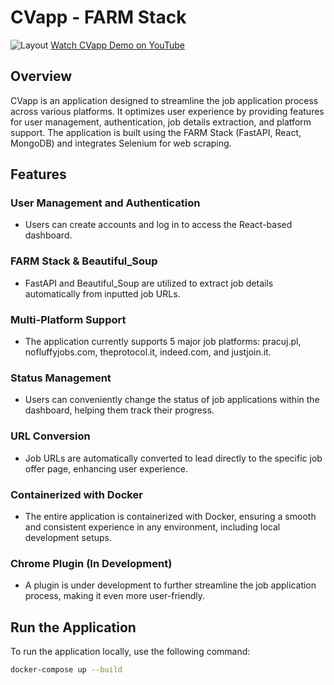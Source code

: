 # CVapp - FARM Stack
![Layout](app.png)
[Watch CVapp Demo on YouTube](https://youtu.be/KcfQxfvir_g)

## Overview

CVapp is an application designed to streamline the job application process across various platforms. It optimizes user experience by providing features for user management, authentication, job details extraction, and platform support. The application is built using the FARM Stack (FastAPI, React, MongoDB) and integrates Selenium for web scraping.

## Features

### User Management and Authentication

- Users can create accounts and log in to access the React-based dashboard.

### FARM Stack & Beautiful_Soup

- FastAPI and Beautiful_Soup are utilized to extract job details automatically from inputted job URLs.

### Multi-Platform Support

- The application currently supports 5 major job platforms: pracuj.pl, nofluffyjobs.com, theprotocol.it, indeed.com, and justjoin.it.

### Status Management

- Users can conveniently change the status of job applications within the dashboard, helping them track their progress.

### URL Conversion

- Job URLs are automatically converted to lead directly to the specific job offer page, enhancing user experience.

### Containerized with Docker

- The entire application is containerized with Docker, ensuring a smooth and consistent experience in any environment, including local development setups.

### Chrome Plugin (In Development)

- A plugin is under development to further streamline the job application process, making it even more user-friendly.

## Run the Application

To run the application locally, use the following command:

```bash
docker-compose up --build
